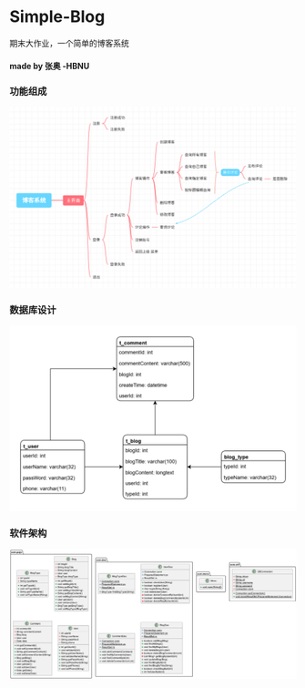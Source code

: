 # Simple-Blog
期末大作业，一个简单的博客系统
#### made by 张奥 -HBNU
### 功能组成
![功能组成](resource/功能组成.png)
### 数据库设计
![数据库设计](resource/数据库设计.png)
### 软件架构
![UML类图](resource/UML类图.png)
